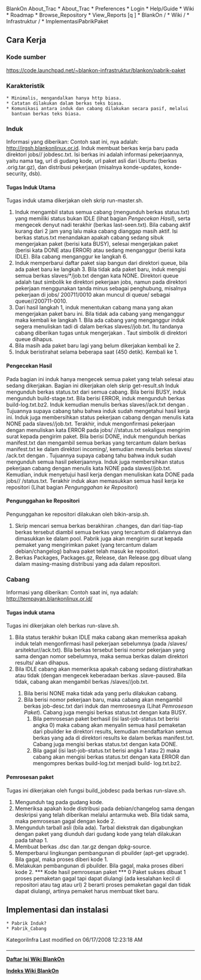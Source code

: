    BlankOn
 About_Trac
    * About_Trac
    * Preferences
    * Login
    * Help/Guide
    * Wiki
    * Roadmap
    * Browse_Repository
    * View_Reports
[q                 ]
    * BlankOn  /
    * Wiki  /
    * Infrastruktur  /
    * ImplementasiPabrikPaket
## Cara Kerja
### Kode sumber
​https://code.launchpad.net/~blankon-infrastruktur/blankon/pabrik-paket
### Karakteristik
    * Minimalis, mengandalkan hanya http biasa.
    * Catatan dilakukan dalam berkas teks biasa.
    * Komunikasi antara induk dan cabang dilakukan secara pasif, melalui
      bantuan berkas teks biasa.
### Induk
Informasi yang diberikan:
Contoh saat ini, <url-dasar>nya adalah: ​http://irgsh.blankonlinux.or.id.
Induk membuat berkas kerja baru pada direktori jobs/<nomor-pekerjaan>/
jobdesc.txt. Isi berkas ini adalah informasi pekerjaannya, yaitu nama tag, url
di gudang kode, url paket asli dari Ubuntu (berkas .orig.tar.gz), dan
distribusi pekerjaan (misalnya konde-updates, konde-security, dsb).
#### Tugas Induk Utama
Tugas induk utama dikerjakan oleh skrip run-master.sh.
   1. Induk mengambil status semua cabang (mengunduh berkas status.txt) yang
      memiliki status bukan IDLE (lihat bagian *Pengecekan Hasil*), serta
      mengecek denyut nadi terakhir (berkas last-seen.txt). Bila cabang aktif
      kurang dari 2 jam yang lalu maka cabang dianggap masih aktif. Isi berkas
      status.txt menandakan apakah cabang sedang sibuk mengerjakan paket
      (berisi kata BUSY), selesai mengerjakan paket (berisi kata DONE atau
      ERROR) atau sedang menganggur (berisi kata IDLE). Bila cabang menganggur
      ke langkah 6.
   2. Induk memperbarui daftar paket siap bangun dari direktori queue, bila ada
      paket baru ke langkah 3. Bila tidak ada paket baru, induk mengisi semua
      berkas slaves/*/job.txt dengan kata NONE. Direktori queue adalah taut
      simbolik ke direktori pekerjaan jobs, namun pada direktori pekerjaan
      menggunakan tanda minus sebagai penghubung, misalnya pekerjaan di jobs/
      200711/0010 akan muncul di queue/ sebagai queue/<arsitektur>/200711-0010.
   3. Dari hasil langkah 1, induk menentukan cabang mana yang akan mengerjakan
      paket baru ini. Bila tidak ada cabang yang menganggur maka kembali ke
      langkah 1. Bila ada cabang yang menganggur induk segera menuliskan
      <nomor-pekerjaan> tadi di dalam berkas slaves/<nama-cabang>/job.txt. Itu
      tandanya cabang diberikan tugas untuk mengerjakan <nomor-pekerjaan>. Taut
      simbolik di direktori queue dihapus.
   4. Bila masih ada paket baru lagi yang belum dikerjakan kembali ke 2.
   5. Induk beristirahat selama beberapa saat (450 detik). Kembali ke 1.
#### Pengecekan Hasil
Pada bagian ini induk hanya mengecek semua paket yang telah selesai atau sedang
dikerjakan. Bagian ini dikerjakan oleh skrip get-result.sh
     Induk mengunduh berkas status.txt dari semua cabang.
     Bila berisi BUSY, induk mengunduh build-stage.txt.
     Bila berisi ERROR, induk mengunduh berkas build-log.txt.bz2. Induk
     kemudian menulis berkas slaves/<nama-cabang>/ack.txt dengan <nomor-
     pekerjaan>. Tujuannya supaya cabang tahu bahwa induk sudah mengetahui
     hasil kerja ini. Induk juga membersihkan status pekerjaan cabang
     dengan menulis kata NONE pada slaves/<nama-cabang>/job.txt. Terakhir,
     induk mengonfirmasi pekerjaan dengan menuliskan kata ERROR pada jobs/
     <nomor-pekerjaan>/<arsitektur>/status.txt sekaligus mengirim surat
     kepada pengirim paket.
     Bila berisi DONE, induk mengunduh berkas manifest.txt dan mengambil
     semua berkas yang tercantum dalam berkas manifest.txt ke dalam
     direktori incoming/<nama-cabang>, kemudian menulis berkas slaves/
     <nama-cabang>/ack.txt dengan <nomor-pekerjaan>. Tujuannya supaya
     cabang tahu bahwa induk sudah mengunduh semua hasil pekerjaannya.
     Induk juga membersihkan status pekerjaan cabang dengan menulis kata
     NONE pada slaves/<nama-cabang>/job.txt. Kemudian, induk menyetujui
     hasil kerja dengan menuliskan kata DONE pada jobs/<nomor-pekerjaan>/
     <arsitektur>/status.txt. Terakhir induk akan memasukkan semua hasil
     kerja ke repositori (Lihat bagian *Pengunggahan ke Repositori*)
#### Pengunggahan ke Repositori
Pengunggahan ke repositori dilakukan oleh bikin-arsip.sh.
   1. Skrip mencari semua berkas berakhiran .changes, dan dari tiap-tiap berkas
      tersebut diambil semua berkas yang tercantum di dalamnya dan dimasukkan
      ke dalam pool. Pabrik juga akan mengirim surat kepada pemaket yang
      mengirimkan paket (yang tercantum dalam debian/changelog) bahwa paket
      telah masuk ke repositori.
   2. Berkas Packages, Packages.gz, Release, dan Release.gpg dibuat ulang dalam
      masing-masing distribusi yang ada dalam repositori.
### Cabang
Informasi yang diberikan:
Contoh saat ini, <url-dasar>nya adalah: ​http://tempayan.blankonlinux.or.id/
#### Tugas induk utama
Tugas ini dikerjakan oleh berkas run-slave.sh.
   1. Bila status terakhir bukan IDLE maka cabang akan memeriksa apakah induk
      telah mengonfirmasi hasil pekerjaan sebelumnya (pada <url-induk>/slaves/
      arsitektur/<nama-cabang>/ack.txt). Bila berkas tersebut berisi nomor
      pekerjaan yang sama dengan nomor sebelumnya, maka semua berkas dalam
      direktori results/ akan dihapus.
   1. Bila IDLE cabang akan memeriksa apakah cabang sedang diistirahatkan atau
      tidak (dengan mengecek keberadaan berkas .slave-paused. Bila tidak,
      cabang akan mengambil berkas <url-induk>/slaves/<arsitektur>/job.txt.
         1. Bila berisi NONE maka tidak ada yang perlu dilakukan cabang.
         2. Bila berisi nomor pekerjaan baru, maka cabang akan mengambil berkas
            job-desc.txt dari induk dan memrosesnya (Lihat *Pemrosesan Paket*).
            Cabang juga mengisi berkas status.txt dengan kata BUSY.
               1. Bila pemrosesan paket berhasil (isi last-job-status.txt
                  berisi angka 0) maka cabang akan menyalin semua hasil
                  pemaketan dari pbuilder ke direktori results, kemudian
                  mendaftarkan semua berkas yang ada di direktori results ke
                  dalam berkas manifest.txt. Cabang juga mengisi berkas
                  status.txt dengan kata DONE.
               2. Bila gagal (isi last-job-status.txt berisi angka 1 atau 2)
                  maka cabang akan mengisi berkas status.txt dengan kata ERROR
                  dan mengompres berkas build-log.txt menjadi build-
                  log.txt.bz2.
#### Pemrosesan paket
Tugas ini dikerjakan oleh fungsi build_jobdesc pada berkas run-slave.sh.
   1. Mengunduh tag pada gudang kode.
   2. Memeriksa apakah kode distribusi pada debian/changelog sama dengan
      deskripsi yang telah diberikan melalui antarmuka web. Bila tidak sama,
      maka pemrosesan gagal dengan kode 2.
   3. Mengunduh tarball asli (bila ada). Tarbal diekstrak dan digabungkan
      dengan paket yang diunduh dari gudang kode yang telah dilakukan pada
      tahap 1.
   4. Membuat berkas .dsc dan .tar.gz dengan dpkg-source.
   5. Memperbarui lingkungan pembangunan di pbuilder (apt-get upgrade). Bila
      gagal, maka proses diberi kode 1.
   6. Melakukan pembangunan di pbuilder. Bila gagal, maka proses diberi kode 2.
*** Kode hasil pemrosesan paket ***
     0 Paket sukses dibuat
     1 proses pemaketan gagal tapi dapat diulangi (ada kesalahan kecil di
     repositori atau tag atau url)
     2 berarti proses pemaketan gagal dan tidak dapat diulangi, artinya
     pemaket harus membuat tiket baru.
## Implementasi dan instalasi
    * Pabrik Induk?
    * Pabrik_Cabang
KategoriInfra
Last modified on 06/17/2008 12:23:18 AM
#### 
    
 
 
 
 
 
---
[**Daftar Isi Wiki BlankOn**](/DaftarIsi/README.md)
 
[**Indeks Wiki BlankOn**](/Indeks.md)

